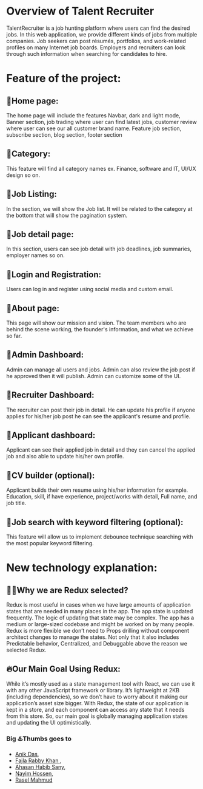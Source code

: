 # Overview of Talent Recruiter

TalentRecruiter is a job hunting platform where users can find the desired jobs. In this web application, we provide different kinds of jobs from multiple companies. Job seekers can post résumés, portfolios, and work-related profiles on many Internet job boards. Employers and recruiters can look through such information when searching for candidates to hire.

# Feature of the project: 

## 🚀Home page:

The home page will include the features Navbar, dark and light mode, Banner section, job trading where user can find latest jobs, customer review where user can see our all customer brand name. Feature job section, subscribe section, blog section, footer section

## 🚀Category:

This feature will find all category names ex. Finance, software and IT, UI/UX design so on.

## 🚀Job Listing:

In the section, we will show the Job list. It will be related to the category at the bottom that will show the pagination system.

## 🚀Job detail page:

In this section, users can see job detail with job deadlines, job summaries, employer names so on.

## 🚀Login and Registration:
Users can log in and register using social media and custom email.

## 🚀About page:
This page will show our mission and vision. The team members who are behind the scene working, the founder's information, and what we achieve so far.

## 🚀Admin Dashboard:
Admin can manage all users and jobs. Admin can also review the job post if he approved then it will publish. Admin can customize some of the UI.

## 🚀Recruiter Dashboard:

The recruiter can post their job in detail. He can update his profile if anyone applies for his/her job post he can see the applicant's resume and profile.


## 🚀Applicant dashboard:

Applicant can see their applied job in detail and they can cancel the applied job and also able to update his/her own profile.

## 🚀CV builder (optional):
Applicant builds their own resume using his/her information for example. Education, skill, if have experience, project/works with detail, Full name, and job title.

## 🚀Job search with keyword filtering (optional):
This feature will allow us to implement debounce technique searching with the most popular keyword filtering.


# New technology explanation: 

## 🤷‍♂️Why we are Redux selected?
Redux is most useful in cases when we have large amounts of application states that are needed in many places in the app. The app state is updated frequently. The logic of updating that state may be complex. The app has a medium or large-sized codebase and might be worked on by many people. Redux is more flexible we don’t need to Props drilling without component architect changes to manage the states. Not only that it also includes Predictable behavior, Centralized, and Debuggable above the reason we selected Redux.


## 🔥Our Main Goal Using Redux:
While it’s mostly used as a state management tool with React, we can use it with any other JavaScript framework or library. It’s lightweight at 2KB (including dependencies), so we don’t have to worry about it making our application’s asset size bigger.
With Redux, the state of our application is kept in a store, and each component can access any state that it needs from this store. So, our main goal is globally managing application states and updating the UI optimistically.


















### Big ♨️Thumbs goes to 
* [Anik Das](http://localhost:3000), 
* [Fajla Rabby Khan ](http://localhost:3000), 
* [Ahasan Habib Sany](http://localhost:3000),
* [Nayim Hossen](http://localhost:3000),
* [Rasel Mahmud](https://github.com/raselmahmud22)




